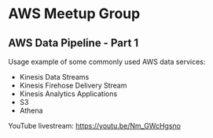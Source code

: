 # AWS Meetup Group
## AWS Data Pipeline - Part 1
Usage example of some commonly used AWS data services:
 * Kinesis Data Streams
 * Kinesis Firehose Delivery Stream
 * Kinesis Analytics Applications
 * S3
 * Athena

YouTube livestream: https://youtu.be/Nm_GWcHgsno



